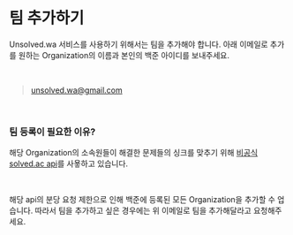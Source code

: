 # 팀 추가하기

Unsolved.wa 서비스를 사용하기 위해서는 팀을 추가해야 합니다. 아래 이메일로 추가를 원하는 Organization의 이름과 본인의 백준 아이디를 보내주세요.

<br>

> unsolved.wa@gmail.com

<br>

### 팀 등록이 필요한 이유?

해당 Organization의 소속원들이 해결한 문제들의 싱크를 맞추기 위해 [비공식 solved.ac api](https://solvedac.github.io/unofficial-documentation/#/)를 사욯하고 있습니다.

<br>

해당 api의 분당 요청 제한으로 인해 백준에 등록된 모든 Organization을 추가할 수 업습니다. 따라서 팀을 추가하고 싶은 경우에는 위 이메일로 팀을 추가해달라고 요청해주세요.
